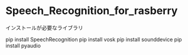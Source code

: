 # Speech_Recognition_for_rasberry

インストールが必要なライブラリ

pip install SpeechRecognition
pip install vosk
pip install sounddevice
pip install pyaudio
